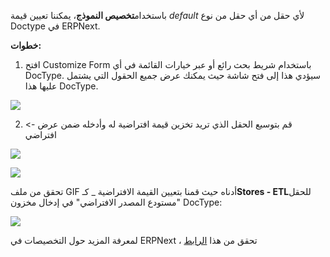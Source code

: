باستخدام**تخصيص النموذج**، يمكننا تعيين قيمة _default_ لأي حقل من أي حقل من نوع Doctype في ERPNext.

**خطوات:**

1. افتح Customize Form باستخدام شريط بحث رائع أو عبر خيارات القائمة في أي DocType. سيؤدي هذا إلى فتح شاشة حيث يمكنك عرض جميع الحقول التي يشتمل عليها هذا DocType.

![](https://docs.erpnext.com/files/6T6CWP6.png)

2. قم بتوسيع الحقل الذي تريد تخزين قيمة افتراضية له وأدخله ضمن عرض -> افتراضي

![](https://docs.erpnext.com/files/TjzsYhu.png)

![](https://docs.erpnext.com/files/th62UXt.png)

تحقق من ملف GIF أدناه حيث قمنا بتعيين القيمة الافتراضية _ كـ**Stores - ETL**للحقل "مستودع المصدر الافتراضي" في إدخال مخزون DocType:

![](https://docs.erpnext.com/files/wXMccxf.gif)

لمعرفة المزيد حول التخصيصات في ERPNext ، تحقق من هذا [الرابط](https://erpnext.com/docs/user/manual/en/customize-erpnext/customize-form)